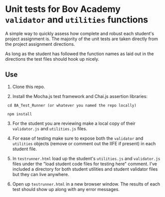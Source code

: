 # Unit tests for Bov Academy `validator` and `utilities` functions

A simple way to quickly assess how complete and robust each student's project assignment is. The majority of the unit tests are taken directly from the project assignment directions.

As long as the student has followed the function names as laid out in the directions the test files should hook up nicely.

## Use

1. Clone this repo.

2. Install the Mocha.js test framework and Chai.js assertion libraries:

  ```
   cd BA_Test_Runner (or whatever you named the repo locally)
   
   npm install
  ```

3. For the student you are reviewing make a local copy of their `validator.js` and `utilities.js` files. 

4. For ease of testing make sure to expose both the `validator` and `utilities` objects (remove or comment out the IIFE if present) in each student file.

5. In `testrunner.html` load up the student's `utilities.js` and `validator.js` files under the "load student code files for testing here" comment. I've included a directory for both student utilities and student validator files but they can live anywhere.

6. Open up `testrunner.html` in a new browser window. The results of each test should show up along with any error messages.
